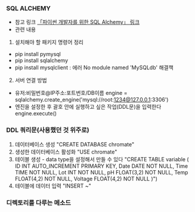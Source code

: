 ### SQL ALCHEMY
- 참고 링크 <a href="https://soogoonsoogoonpythonists.github.io/sqlalchemy-for-pythonist/tutorial/">「파이썬 개발자를 위한 SQL Alchemy」 링크</a>
- 관련 내용
1. 설치해야 할 패키지 명령어 정리
- pip install pymysql
- pip install sqlalchemy
- pip install mysqlclient : 에러 No module named 'MySQLdb' 해결책
2. 서버 연결 방법
- 유저:비밀번호@IP주소:포트번호/DB이름
engine = sqlalchemy.create_engine('mysql://root:1234@127.0.0.1:3306')
- 엔진을 설정한 후 괄호 안에 실행하고 싶은 작업(DDL문)을 입력한다
engine.execute()

### DDL 쿼리문(사용했던 것 위주로)
1. 데이터베이스 생성
"CREATE DATABASE chromate"
2. 생성한 데이터베이스 활성화
"USE chromate"
3. 테이블 생성 - data type을 설정해서 만들 수 있다
"CREATE TABLE variable ( ID INT AUTO_INCREMENT PRIMARY KEY, Date DATE NOT NULL, Time TIME NOT NULL, Lot INT NOT NULL, pH FLOAT(3,2) NOT NULL, Temp FLOAT(4,2) NOT NULL, Voltage FLOAT(4,2) NOT NULL )")
4. 테이블에 데이터 입력
"INSERT ~"

### 디렉토리를 다루는 메소드
